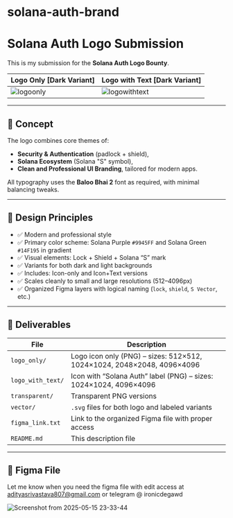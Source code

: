 # solana-auth-brand

# Solana Auth Logo Submission

This is my submission for the **Solana Auth Logo Bounty**.

| Logo Only [Dark Variant] | Logo with Text [Dark Variant] |
|------|-------------|
| ![logoonly](https://github.com/user-attachments/assets/835713ba-7a74-4dc9-9447-fc048ef8189c) | ![logowithtext](https://github.com/user-attachments/assets/c23544cc-24c3-49ce-9580-b606a96fcdb8) | 



---

## 🧠 Concept

The logo combines core themes of:
- **Security & Authentication** (padlock + shield),
- **Solana Ecosystem** (Solana "S" symbol),
- **Clean and Professional UI Branding**, tailored for modern apps.

All typography uses the **Baloo Bhai 2** font as required, with minimal balancing tweaks.

---

## 🎨 Design Principles

- ✅ Modern and professional style
- ✅ Primary color scheme: Solana Purple `#9945FF` and Solana Green `#14F195` in gradient
- ✅ Visual elements: Lock + Shield + Solana “S” mark
- ✅ Variants for both dark and light backgrounds
- ✅ Includes: Icon-only and Icon+Text versions
- ✅ Scales cleanly to small and large resolutions (512–4096px)
- ✅ Organized Figma layers with logical naming (`lock`, `shield`, `S Vector`, etc.)

---

## 🔧 Deliverables

| File | Description |
|------|-------------|
| `logo_only/` | Logo icon only (PNG) – sizes: 512×512, 1024×1024, 2048×2048, 4096×4096 |
| `logo_with_text/` | Icon with “Solana Auth” label (PNG) – sizes: 1024×1024, 4096×4096 |
| `transparent/` | Transparent PNG versions |
| `vector/` | `.svg` files for both logo and labeled variants |
| `figma_link.txt` | Link to the organized Figma file with proper access |
| `README.md` | This description file |

---

## 🔗 Figma File

Let me know when you need the figma file with edit access at adityasrivastava807@gmail.com or telegram @ ironicdegawd

![Screenshot from 2025-05-15 23-33-44](https://github.com/user-attachments/assets/94a9f886-29e8-4845-b07a-6fbfdd576c94)

